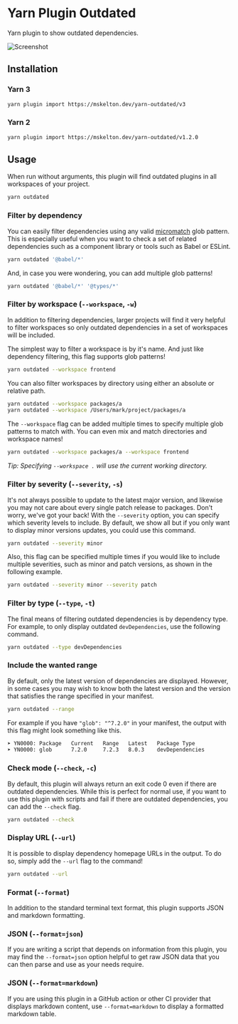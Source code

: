 # Yarn Plugin Outdated

Yarn plugin to show outdated dependencies.

![Screenshot](https://user-images.githubusercontent.com/25914066/170411323-0bd36510-c141-46e6-bd65-ed7586ff55ee.png)

## Installation

### Yarn 3

```sh
yarn plugin import https://mskelton.dev/yarn-outdated/v3
```

### Yarn 2

```sh
yarn plugin import https://mskelton.dev/yarn-outdated/v1.2.0
```

## Usage

When run without arguments, this plugin will find outdated plugins in all
workspaces of your project.

```sh
yarn outdated
```

### Filter by dependency

You can easily filter dependencies using any valid
[micromatch](https://github.com/micromatch/micromatch) glob pattern. This is
especially useful when you want to check a set of related dependencies such as a
component library or tools such as Babel or ESLint.

```sh
yarn outdated '@babel/*'
```

And, in case you were wondering, you can add multiple glob patterns!

```sh
yarn outdated '@babel/*' '@types/*'
```

### Filter by workspace (`--workspace`, `-w`)

In addition to filtering dependencies, larger projects will find it very helpful
to filter workspaces so only outdated dependencies in a set of workspaces will
be included.

The simplest way to filter a workspace is by it's name. And just like dependency
filtering, this flag supports glob patterns!

```sh
yarn outdated --workspace frontend
```

You can also filter workspaces by directory using either an absolute or relative
path.

```sh
yarn outdated --workspace packages/a
yarn outdated --workspace /Users/mark/project/packages/a
```

The `--workspace` flag can be added multiple times to specify multiple glob
patterns to match with. You can even mix and match directories and workspace
names!

```sh
yarn outdated --workspace packages/a --workspace frontend
```

_Tip: Specifying `--workspace .` will use the current working directory._

### Filter by severity (`--severity`, `-s`)

It's not always possible to update to the latest major version, and likewise you
may not care about every single patch release to packages. Don't worry, we've
got your back! With the `--severity` option, you can specify which severity
levels to include. By default, we show all but if you only want to display minor
versions updates, you could use this command.

```sh
yarn outdated --severity minor
```

Also, this flag can be specified multiple times if you would like to include
multiple severities, such as minor and patch versions, as shown in the following
example.

```sh
yarn outdated --severity minor --severity patch
```

### Filter by type (`--type`, `-t`)

The final means of filtering outdated dependencies is by dependency type. For
example, to only display outdated `devDependencies`, use the following command.

```sh
yarn outdated --type devDependencies
```

### Include the wanted range

By default, only the latest version of dependencies are displayed. However, in
some cases you may wish to know both the latest version and the version that
satisfies the range specified in your manifest.

```sh
yarn outdated --range
```

For example if you have `"glob": "^7.2.0"` in your manifest, the output with
this flag might look something like this.

```sh
➤ YN0000: Package   Current   Range   Latest   Package Type
➤ YN0000: glob      7.2.0     7.2.3   8.0.3    devDependencies
```

### Check mode (`--check`, `-c`)

By default, this plugin will always return an exit code 0 even if there are
outdated dependencies. While this is perfect for normal use, if you want to use
this plugin with scripts and fail if there are outdated dependencies, you can
add the `--check` flag.

```sh
yarn outdated --check
```

### Display URL (`--url`)

It is possible to display dependency homepage URLs in the output. To do so,
simply add the `--url` flag to the command!

```sh
yarn outdated --url
```

### Format (`--format`)

In addition to the standard terminal text format, this plugin supports JSON and
markdown formatting.

### JSON (`--format=json`)

If you are writing a script that depends on information from this plugin, you
may find the `--format=json` option helpful to get raw JSON data that you can
then parse and use as your needs require.

### JSON (`--format=markdown`)

If you are using this plugin in a GitHub action or other CI provider that
displays markdown content, use `--format=markdown` to display a formatted
markdown table.
